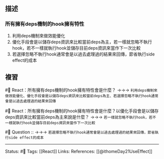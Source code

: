 ## 描述


### 所有擁有deps機制的hook擁有特性
1. 利用deps機制來做效能優化
2. 優化手段會是以儲存deps資訊來比較當前deps為主，若一樣就忽略不執行hook，若不一樣就執行hook並儲存目前deps資訊來當作下一次比較
3. 若選擇忽略不執行hook通常會是以過去處理過的結果來回傳，節省執行side effect的成本

## 複習

#🧠 React：所有擁有deps機制的hook擁有特性會是什麼？ ->->-> `利用deps機制來做效能優化、優化手段會是以儲存deps資訊來比較當前deps為主、若選擇忽略不執行hook通常會是以過去處理過的結果來回傳`

#🧠  React：所有擁有deps機制的hook擁有特性會是什麼？以優化手段會是以儲存deps資訊來比較當前deps為主來說是什麼？ ->->-> `若一樣就忽略不執行hook，若不一樣就執行hook並儲存目前deps資訊來當作下一次比較`

#🧠 Question :: ->->-> `若選擇忽略不執行hook通常會是以過去處理過的結果來回傳，節省執行side effect的成本`

---
Status: #🌱 
Tags:
[[React]]
Links:
References:
[[@ithomeDay21UseEffect]]